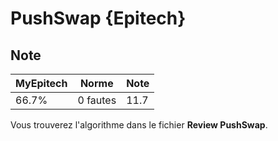# PushSwap {Epitech}

## Note

| MyEpitech | Norme | Note |
|--|--|--|
| 66.7% | 0 fautes | 11.7 |

Vous trouverez l'algorithme dans le fichier **Review PushSwap**.
